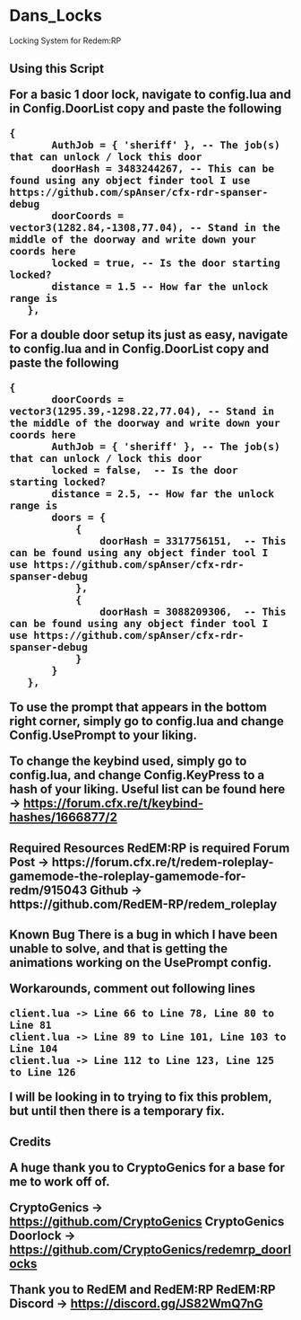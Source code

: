 # Dans_Locks
 Locking System for Redem:RP
 
 <h2> Using this Script
 
 For a basic 1 door lock, navigate to config.lua and in Config.DoorList copy and paste the following
 ```
 {
        AuthJob = { 'sheriff' }, -- The job(s) that can unlock / lock this door
        doorHash = 3483244267, -- This can be found using any object finder tool I use https://github.com/spAnser/cfx-rdr-spanser-debug
        doorCoords = vector3(1282.84,-1308,77.04), -- Stand in the middle of the doorway and write down your coords here
        locked = true, -- Is the door starting locked?
        distance = 1.5 -- How far the unlock range is
    },
 ```
 
 For a double door setup its just as easy, navigate to config.lua and in Config.DoorList copy and paste the following
 ```
 {
		doorCoords = vector3(1295.39,-1298.22,77.04), -- Stand in the middle of the doorway and write down your coords here
		AuthJob = { 'sheriff' }, -- The job(s) that can unlock / lock this door
		locked = false,  -- Is the door starting locked?
		distance = 2.5, -- How far the unlock range is
		doors = { 
			{
				doorHash = 3317756151,  -- This can be found using any object finder tool I use https://github.com/spAnser/cfx-rdr-spanser-debug
			},
			{
				doorHash = 3088209306,  -- This can be found using any object finder tool I use https://github.com/spAnser/cfx-rdr-spanser-debug
			}
		}
	},
 ```
 
 To use the prompt that appears in the bottom right corner, simply go to config.lua and change Config.UsePrompt to your liking.
 
 To change the keybind used, simply go to config.lua, and change Config.KeyPress to a hash of your liking. Useful list can be found here -> 
 https://forum.cfx.re/t/keybind-hashes/1666877/2
 
 <h2> Required Resources
 RedEM:RP is required
 Forum Post -> https://forum.cfx.re/t/redem-roleplay-gamemode-the-roleplay-gamemode-for-redm/915043
 Github -> https://github.com/RedEM-RP/redem_roleplay
 
 <h2> Known Bug
  There is a bug in which I have been unable to solve, and that is getting the animations working on the UsePrompt config.
  
  Workarounds, comment out following lines
  
  ```
  client.lua -> Line 66 to Line 78, Line 80 to Line 81
  client.lua -> Line 89 to Line 101, Line 103 to Line 104
  client.lua -> Line 112 to Line 123, Line 125 to Line 126
  ```
  
  I will be looking in to trying to fix this problem, but until then there is a temporary fix.
  
  <h2> Credits
   
   A huge thank you to CryptoGenics for a base for me to work off of.
   
   CryptoGenics -> https://github.com/CryptoGenics
   CryptoGenics Doorlock -> https://github.com/CryptoGenics/redemrp_doorlocks
   
   Thank you to RedEM and RedEM:RP
   RedEM:RP Discord -> https://discord.gg/JS82WmQ7nG
